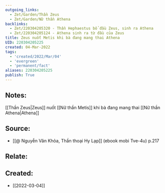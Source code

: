 ```yaml
---
outgoing_links:
  - Zet/Garden/Thần Zeus
  - Zet/Garden/Nữ thần Athena
backlinks:
  - Zet/220304205320 - Thần Hephaestus bổ đầu Zeus, sinh ra Athena
  - Zet/220304205124 - Athena sinh ra từ đầu của Zeus
title: Zeus nuốt Metis khi bà đang mang thai Athena
UID: 220304205225
created: 04-Mar-2022
tags:
  - 'created/2022/Mar/04'
  - 'evergreen'
  - 'permanent/fact'
aliases: 220304205225
publish: True
---
```

## Notes:
[[Thần Zeus|Zeus]] nuốt [[Nữ thần Metis]] khi bà đang mang thai [[Nữ thần Athena|Athena]]

## Source:
- [[@ Nguyễn Văn Khỏa, Thần thoại Hy Lạp]] (ebook mobi Tve-4u) p.217

## Relate:

## Created:
- [[2022-03-04]]
